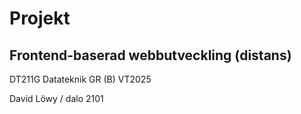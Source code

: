 # Projekt
## Frontend-baserad webbutveckling (distans)
DT211G Datateknik GR (B)
VT2025

David Löwy / dalo 2101
